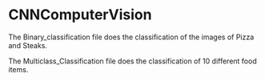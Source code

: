 # CNNComputerVision


The Binary_classification file does the classification of the images of Pizza and Steaks.

The Multiclass_Classification file does the classification of 10 different food items.
